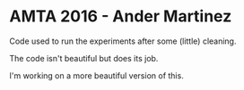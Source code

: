 AMTA 2016 - Ander Martinez
==========================

Code used to run the experiments after some (little) cleaning.

The code isn't beautiful but does its job.

I'm working on a more beautiful version of this.
